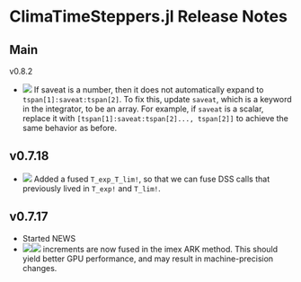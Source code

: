 ClimaTimeSteppers.jl Release Notes
========================

Main
-------
v0.8.2
- ![][badge-💥breaking] If saveat is a number, then it does not automatically expand to `tspan[1]:saveat:tspan[2]`. To fix this, update
`saveat`, which is a keyword in the integrator, to be an array. For example, if `saveat` is a scalar, replace it with
`[tspan[1]:saveat:tspan[2]..., tspan[2]]` to achieve the same behavior as before.

v0.7.18
-------
- ![][badge-🚀performance] Added a fused `T_exp_T_lim!`, so that we can fuse DSS calls that previously lived in `T_exp!` and `T_lim!`.

v0.7.17
-------
- Started NEWS
- ![][badge-🤖precisionΔ]![][badge-🚀performance] increments are now fused in the imex ARK method. This should yield better GPU performance, and may result in machine-precision changes.

<!--
Contributors are welcome to begin the description of changelog items with badge(s) below. Here is a brief description of when to use badges for a particular pull request / set of changes:
 - 🔥behavioralΔ - behavioral changes. For example: a new model is used, yielding more accurate results.
 - 🤖precisionΔ - machine-precision changes. For example, swapping the order of summed arguments can result in machine-precision changes.
 - 💥breaking - breaking changes. For example: removing deprecated functions/types, removing support for functionality, API changes.
 - 🚀performance - performance improvements. For example: improving type inference, reducing allocations, or code hoisting.
 - ✨feature - new feature added. For example: adding support for a cubed-sphere grid
 - 🐛bugfix - bugfix. For example: fixing incorrect logic, resulting in incorrect results, or fixing code that otherwise might give a `MethodError`.
-->

[badge-🔥behavioralΔ]: https://img.shields.io/badge/🔥behavioralΔ-orange.svg
[badge-🤖precisionΔ]: https://img.shields.io/badge/🤖precisionΔ-black.svg
[badge-💥breaking]: https://img.shields.io/badge/💥BREAKING-red.svg
[badge-🚀performance]: https://img.shields.io/badge/🚀performance-green.svg
[badge-✨feature/enhancement]: https://img.shields.io/badge/feature/enhancement-blue.svg
[badge-🐛bugfix]: https://img.shields.io/badge/🐛bugfix-purple.svg
